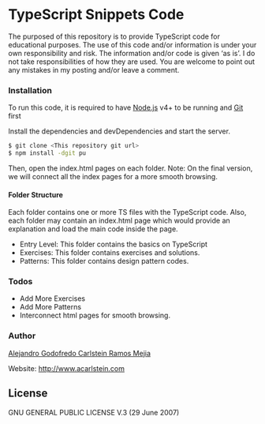 # TypeScript Snippets Code
The purposed of this repository is to provide TypeScript code for educational purposes.
The use of this code and/or information is under your own responsibility and risk. The information and/or code is given ‘as is’. I do not take responsibilities of how they are used. You are welcome to point out any mistakes in my posting and/or leave a comment.

### Installation

To run this code, it is required to have [Node.js](https://nodejs.org/) v4+ to be running and [Git](https://git-scm.com/) first

Install the dependencies and devDependencies and start the server.

```sh
$ git clone <This repository git url>
$ npm install -dgit pu
```
Then, open the index.html pages on each folder.
Note: On the final version, we will connect all the index pages for a more smooth browsing.

#### Folder Structure
Each folder contains one or more TS files with the TypeScript code.
Also, each folder may contain an index.html page which would provide an explanation and load the main code inside the page.

 - Entry Level: This folder contains the basics on TypeScript
 - Exercises: This folder contains exercises and solutions.
 - Patterns: This folder contains design pattern codes.

### Todos

 - Add More Exercises
 - Add More Patterns
 - Interconnect html pages for smooth browsing.
 
### Author

[Alejandro Godofredo Carlstein Ramos Mejia](https://www.linkedin.com/in/acarlstein)

Website: http://www.acarlstein.com

License
----

GNU GENERAL PUBLIC LICENSE V.3 (29 June 2007)
